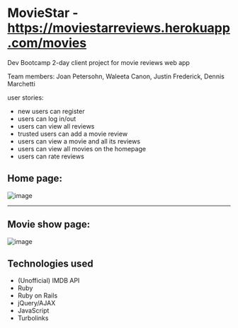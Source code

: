 # MovieStar - https://moviestarreviews.herokuapp.com/movies
Dev Bootcamp 2-day client project for movie reviews web app

Team members: Joan Petersohn, Waleeta Canon, Justin Frederick, Dennis Marchetti

user stories:

  - new users can register
  - users can log in/out
  - users can view all reviews
  - trusted users can add a movie review
  - users can view a movie and all its reviews
  - users can view all movies on the homepage
  - users can rate reviews
  
## Home page:
![image](https://cloud.githubusercontent.com/assets/19498387/23670876/d0d9bada-032e-11e7-996e-e3985a5f7c53.png)

--------
## Movie show page:
![image](https://cloud.githubusercontent.com/assets/19498387/23670893/e37002d0-032e-11e7-83fa-2bf5d4c335d0.png)

## Technologies used
* (Unofficial) IMDB API
* Ruby
* Ruby on Rails
* jQuery/AJAX
* JavaScript
* Turbolinks
